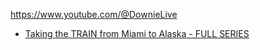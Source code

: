 https://www.youtube.com/@DownieLive
- [Taking the TRAIN from Miami to Alaska - FULL SERIES](https://youtu.be/3f7GEUX2qPM)
